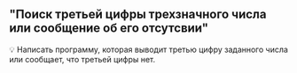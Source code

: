 ## "Поиск третьей цифры трехзначного числа или сообщение об его отсутсвии"

💡 Написать программу, которая выводит третью цифру заданного числа или сообщает, что третьей цифры нет.
